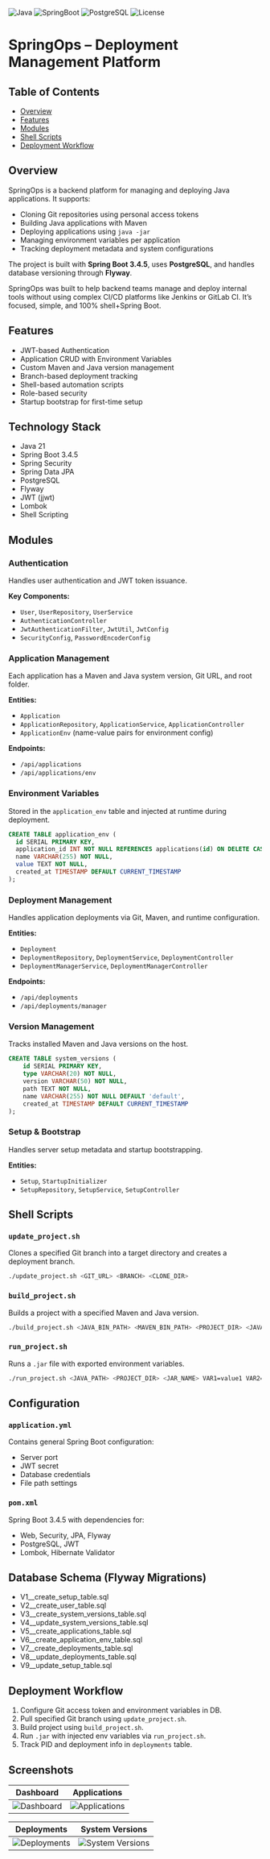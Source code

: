 
![Java](https://img.shields.io/badge/Java-21-blue)
![SpringBoot](https://img.shields.io/badge/SpringBoot-3.4.5-brightgreen)
![PostgreSQL](https://img.shields.io/badge/Database-PostgreSQL-informational)
![License](https://img.shields.io/badge/license-MIT-green)

# SpringOps – Deployment Management Platform

## Table of Contents

- [Overview](#overview)
- [Features](#features)
- [Modules](#modules)
- [Shell Scripts](#shell-scripts)
- [Deployment Workflow](#deployment-workflow)

## Overview

SpringOps is a backend platform for managing and deploying Java applications. It supports:

- Cloning Git repositories using personal access tokens
- Building Java applications with Maven
- Deploying applications using `java -jar`
- Managing environment variables per application
- Tracking deployment metadata and system configurations

The project is built with **Spring Boot 3.4.5**, uses **PostgreSQL**, and handles database versioning through **Flyway**.

SpringOps was built to help backend teams manage and deploy internal tools without using complex CI/CD platforms like Jenkins or GitLab CI. It’s focused, simple, and 100% shell+Spring Boot.

## Features

- JWT-based Authentication
- Application CRUD with Environment Variables
- Custom Maven and Java version management
- Branch-based deployment tracking
- Shell-based automation scripts
- Role-based security
- Startup bootstrap for first-time setup

## Technology Stack

- Java 21
- Spring Boot 3.4.5
- Spring Security
- Spring Data JPA
- PostgreSQL
- Flyway
- JWT (jjwt)
- Lombok
- Shell Scripting

## Modules

### Authentication

Handles user authentication and JWT token issuance.

**Key Components:**

- `User`, `UserRepository`, `UserService`
- `AuthenticationController`
- `JwtAuthenticationFilter`, `JwtUtil`, `JwtConfig`
- `SecurityConfig`, `PasswordEncoderConfig`

### Application Management

Each application has a Maven and Java system version, Git URL, and root folder.

**Entities:**

- `Application`
- `ApplicationRepository`, `ApplicationService`, `ApplicationController`
- `ApplicationEnv` (name-value pairs for environment config)

**Endpoints:**

- `/api/applications`
- `/api/applications/env`

### Environment Variables

Stored in the `application_env` table and injected at runtime during deployment.

```sql
CREATE TABLE application_env (
  id SERIAL PRIMARY KEY,
  application_id INT NOT NULL REFERENCES applications(id) ON DELETE CASCADE,
  name VARCHAR(255) NOT NULL,
  value TEXT NOT NULL,
  created_at TIMESTAMP DEFAULT CURRENT_TIMESTAMP
);
```

### Deployment Management

Handles application deployments via Git, Maven, and runtime configuration.

**Entities:**

- `Deployment`
- `DeploymentRepository`, `DeploymentService`, `DeploymentController`
- `DeploymentManagerService`, `DeploymentManagerController`

**Endpoints:**

- `/api/deployments`
- `/api/deployments/manager`

### Version Management

Tracks installed Maven and Java versions on the host.

```sql
CREATE TABLE system_versions (
    id SERIAL PRIMARY KEY,
    type VARCHAR(20) NOT NULL,
    version VARCHAR(50) NOT NULL,
    path TEXT NOT NULL,
    name VARCHAR(255) NOT NULL DEFAULT 'default',
    created_at TIMESTAMP DEFAULT CURRENT_TIMESTAMP
);
```

### Setup & Bootstrap

Handles server setup metadata and startup bootstrapping.

**Entities:**

- `Setup`, `StartupInitializer`
- `SetupRepository`, `SetupService`, `SetupController`

## Shell Scripts

### `update_project.sh`

Clones a specified Git branch into a target directory and creates a deployment branch.

```bash
./update_project.sh <GIT_URL> <BRANCH> <CLONE_DIR>
```

### `build_project.sh`

Builds a project with a specified Maven and Java version.

```bash
./build_project.sh <JAVA_BIN_PATH> <MAVEN_BIN_PATH> <PROJECT_DIR> <JAVA_VERSION>
```

### `run_project.sh`

Runs a `.jar` file with exported environment variables.

```bash
./run_project.sh <JAVA_PATH> <PROJECT_DIR> <JAR_NAME> VAR1=value1 VAR2=value2 ...
```

## Configuration

### `application.yml`

Contains general Spring Boot configuration:
- Server port
- JWT secret
- Database credentials
- File path settings

### `pom.xml`

Spring Boot 3.4.5 with dependencies for:
- Web, Security, JPA, Flyway
- PostgreSQL, JWT
- Lombok, Hibernate Validator

## Database Schema (Flyway Migrations)

- V1__create_setup_table.sql
- V2__create_user_table.sql
- V3__create_system_versions_table.sql
- V4__update_system_versions_table.sql
- V5__create_applications_table.sql
- V6__create_application_env_table.sql
- V7__create_deployments_table.sql
- V8__update_deployments_table.sql
- V9__update_setup_table.sql

## Deployment Workflow

1. Configure Git access token and environment variables in DB.
2. Pull specified Git branch using `update_project.sh`.
3. Build project using `build_project.sh`.
4. Run `.jar` with injected env variables via `run_project.sh`.
5. Track PID and deployment info in `deployments` table.

## Screenshots

| Dashboard | Applications |
|----------|--------------|
| ![Dashboard](screenshots/dashboard.png) | ![Applications](screenshots/applications.png) |

| Deployments | System Versions |
|-------------|------------------|
| ![Deployments](screenshots/deployments.png) | ![System Versions](screenshots/system_versions.png) |
